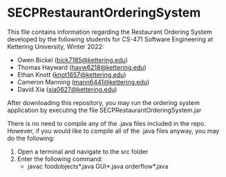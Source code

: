 # SECPRestaurantOrderingSystem
This file contains information regarding the Restaurant Ordering System developed by the following students for CS-471 Software Engineering at Kettering University, Winter 2022:
  - Owen Bickel (bick7185@kettering.edu)
  - Thomas Hayward (hayw6218@kettering.edu)
  - Ethan Knott (knot1657@kettering.edu)
  - Cameron Manning (mann6441@kettering.edu)
  - David Xia (xia0627@kettering.edu)


After downloading this repository, you may run the ordering system application by executing the file SECPRestaurantOrderingSystem.jar

There is no need to compile any of the .java files included in the repo. However, if you would like to compile all of the .java files anyway, you may do the following:
  1. Open a terminal and navigate to the src folder
  2. Enter the following command:
      - javac foodobjects\*.java GUI\*.java orderflow\*.java
